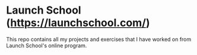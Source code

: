 # Launch School (https://launchschool.com/)
This repo contains all my projects and exercises that I have worked on from Launch School's online program.
